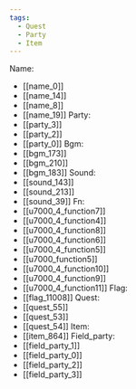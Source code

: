 ```yaml
---
tags:
  - Quest
  - Party
  - Item
---
```

Name:
- [[name_0]]
- [[name_14]]
- [[name_8]]
- [[name_19]]
Party:
- [[party_3]]
- [[party_2]]
- [[party_0]]
Bgm:
- [[bgm_173]]
- [[bgm_210]]
- [[bgm_183]]
Sound:
- [[sound_143]]
- [[sound_213]]
- [[sound_39]]
Fn:
- [[u7000_4_function7]]
- [[u7000_4_function4]]
- [[u7000_4_function8]]
- [[u7000_4_function6]]
- [[u7000_4_function5]]
- [[u7000_function5]]
- [[u7000_4_function10]]
- [[u7000_4_function9]]
- [[u7000_4_function11]]
Flag:
- [[flag_11008]]
Quest:
- [[quest_55]]
- [[quest_53]]
- [[quest_54]]
Item:
- [[item_864]]
Field_party:
- [[field_party_1]]
- [[field_party_0]]
- [[field_party_2]]
- [[field_party_3]]
